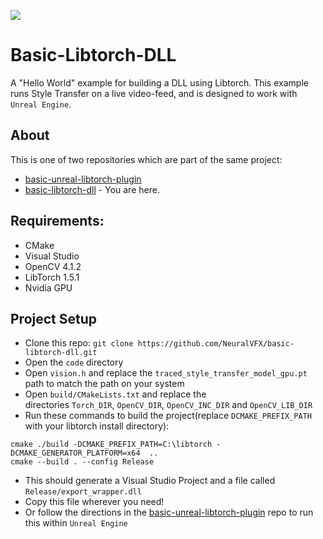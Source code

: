 ![](style.gif)
# Basic-Libtorch-DLL
A "Hello World" example for building a DLL using Libtorch. This example runs Style Transfer on a live video-feed, and is designed to work with `Unreal Engine`.

## About
This is one of two repositories which are part of the same project:
- [basic-unreal-libtorch-plugin](https://github.com/NeuralVFX/basic-unreal-libtorch-plugin)
- [basic-libtorch-dll](https://github.com/NeuralVFX/basic-libtorch-dll) - You are here.

## Requirements:
- CMake
- Visual Studio
- OpenCV 4.1.2
- LibTorch 1.5.1
- Nvidia GPU

## Project Setup
- Clone this repo: `git clone https://github.com/NeuralVFX/basic-libtorch-dll.git`
- Open the `code` directory
- Open `vision.h` and replace the `traced_style_transfer_model_gpu.pt` path to match the path on your system
- Open `build/CMakeLists.txt` and replace the directories `Torch_DIR`, `OpenCV_DIR`, `OpenCV_INC_DIR` and `OpenCV_LIB_DIR`
- Run these commands to build the project(replace `DCMAKE_PREFIX_PATH` with your libtorch install directory):
```
cmake ./build -DCMAKE_PREFIX_PATH=C:\libtorch -DCMAKE_GENERATOR_PLATFORM=x64  ..
cmake --build . --config Release
```
- This should generate a Visual Studio Project and a file called `Release/export_wrapper.dll`
- Copy this file wherever you need!
- Or follow the directions in the [basic-unreal-libtorch-plugin](https://github.com/NeuralVFX/basic-unreal-libtorch-plugin)
 repo to run this within `Unreal Engine`

